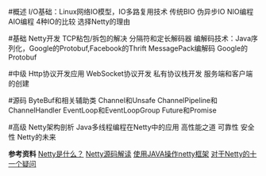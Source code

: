 #概述
I/O基础：Linux网络IO模型，IO多路复用技术
传统BIO
伪异步IO
NIO编程
AIO编程
4种IO的比较
选择Netty的理由

#基础
Netty开发
TCP粘包/拆包的解决
分隔符和定长解码器
编解码技术：Java序列化，Google的Protobuf,Facebook的Thrift
MessagePack编解码
Google的Protobuf

#中级
Http协议开发应用
WebSocket协议开发
私有协议栈开发
服务端和客户端的创建

#源码
ByteBuf和相关辅助类
Channel和Unsafe
ChannelPipeline和ChannelHandler
EventLoop和EventLoopGroup
Future和Promise

#高级
Netty架构剖析
Java多线程编程在Netty中的应用
高性能之道
可靠性
安全性
Netty的未来

**参考资料**
[Netty是什么？](http://lippeng.iteye.com/blog/1907279)
[Netty源码解读](http://ifeve.com/netty1/)
[使用JAVA操作netty框架](http://flychao88.iteye.com/blog/1553058)
[对于Netty的十一个疑问](https://news.cnblogs.com/n/205413/)